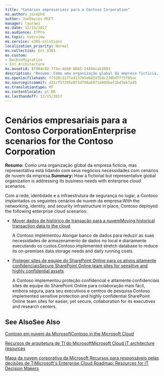 ```yaml
---
title: "Cenários empresariais para a Contoso Corporation"
ms.author: josephd
author: JoeDavies-MSFT
manager: laurawi
ms.date: 12/15/2017
ms.audience: ITPro
ms.topic: overview
ms.service: o365-solutions
localization_priority: Normal
ms.collection: Ent_O365
ms.custom:
- DecEntMigration
- Ent_Architecture
ms.assetid: 8f004c92-773e-4eb0-8bb5-24494ca538d3
description: "Resumo: Como uma organização global da empresa fictícia, mas representativa está lidando com seus negócios necessidades com cenários de nuvem da empresa."
ms.openlocfilehash: ff520c317fe4137b5e683935dc238bd7ff3f05ac
ms.sourcegitcommit: d31cf57295e8f3d798ab971d405baf3bd3eb7a45
ms.translationtype: MT
ms.contentlocale: pt-BR
ms.lasthandoff: 12/15/2017
---
```

# <a name="enterprise-scenarios-for-the-contoso-corporation"></a><span data-ttu-id="32372-103">Cenários empresariais para a Contoso Corporation</span><span class="sxs-lookup"><span data-stu-id="32372-103">Enterprise scenarios for the Contoso Corporation</span></span>

 <span data-ttu-id="32372-104">**Resumo:** Como uma organização global da empresa fictícia, mas representativa está lidando com seus negócios necessidades com cenários de nuvem da empresa.</span><span class="sxs-lookup"><span data-stu-id="32372-104">**Summary:** How a fictional but representative global organization is addressing its business needs with enterprise cloud scenarios.</span></span>
  
<span data-ttu-id="32372-105">Com a rede, identidade e a infraestrutura de segurança no lugar, a Contoso implantados os seguintes cenários de nuvem da empresa:</span><span class="sxs-lookup"><span data-stu-id="32372-105">With the networking, identity, and security infrastructure in place, Contoso deployed the following enterprise cloud scenarios:</span></span>
  
- [<span data-ttu-id="32372-106">Mover dados de histórico de transação para a nuvem</span><span class="sxs-lookup"><span data-stu-id="32372-106">Moving historical transaction data to the cloud</span></span>](moving-historical-transaction-data-to-the-cloud.md)
    
    <span data-ttu-id="32372-107">A Contoso implementou Alongar banco de dados para reduzir as suas necessidades de armazenamento de dados no local e diariamente executando os custos.</span><span class="sxs-lookup"><span data-stu-id="32372-107">Contoso implemented stretch database to reduce its on-premises data storage needs and daily running costs.</span></span>
    
- [<span data-ttu-id="32372-108">Proteger sites de equipe do SharePoint Online para os ativos altamente confidenciais</span><span class="sxs-lookup"><span data-stu-id="32372-108">Secure SharePoint Online team sites for sensitive and highly confidential assets</span></span>](secure-sharepoint-online-team-sites-for-sensitive-and-highly-confidential-assets.md)
    
    <span data-ttu-id="32372-109">A Contoso implementou proteção confidencial e altamente confidenciais sites de equipe do SharePoint Online para colaboração mais fácil, embora segura, para seu executivos e centros de pesquisa.</span><span class="sxs-lookup"><span data-stu-id="32372-109">Contoso implemented sensitive protection and highly confidential SharePoint Online team sites for easier, yet secure, collaboration for its executives and research centers.</span></span>
    
## <a name="see-also"></a><span data-ttu-id="32372-110">See Also</span><span class="sxs-lookup"><span data-stu-id="32372-110">See Also</span></span>

[<span data-ttu-id="32372-111">Contoso em nuvem da Microsoft</span><span class="sxs-lookup"><span data-stu-id="32372-111">Contoso in the Microsoft Cloud</span></span>](contoso-in-the-microsoft-cloud.md)
  
[<span data-ttu-id="32372-112">Recursos de arquitetura de TI do Microsoft</span><span class="sxs-lookup"><span data-stu-id="32372-112">Microsoft Cloud IT architecture resources</span></span>](microsoft-cloud-it-architecture-resources.md)

[<span data-ttu-id="32372-113">Mapa da nuvem corporativa da Microsoft Recursos para responsáveis pelas decisões de TI</span><span class="sxs-lookup"><span data-stu-id="32372-113">Microsoft's Enterprise Cloud Roadmap: Resources for IT Decision Makers</span></span>](https://sway.com/FJ2xsyWtkJc2taRD)



